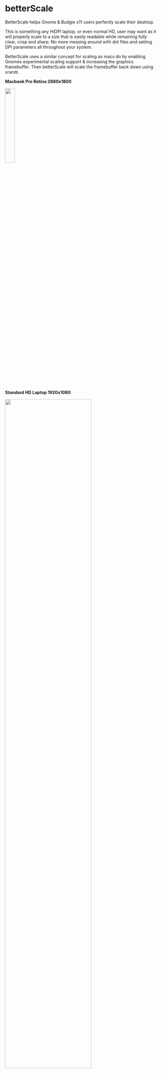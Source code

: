 # betterScale
BetterScale helps Gnome &amp; Budgie x11 users perfectly scale their desktop.

This is something any HiDPI laptop, or even normal HD, user may want as it will properly scale to a size that is easily readable while remaining fully clear, crisp and sharp. No more messing around with dot files and setting DPI parameters all throughout your system.

BetterScale uses a similar concept for scaling as macs do by enabling Gnomes experimental scaling support & increasing the graphics framebuffer. Then betterScale will scale the framebuffer back down using xrandr.

**Macbook Pro Retina 2880x1800**

<img src="https://i.imgur.com/XRynAhY.jpg" width="25%" height="25%">

**Standard HD Laptop 1920x1080**

<img src="https://i.imgur.com/6gtKX3D.jpg" width="75%" height="75%">


### betterScale v0.1
- Single monitor only ([next release will support multi-monitors](https://www.reddit.com/r/UsabilityPorn/comments/ryo099/1920x1080_monitor_w_2880x1800_macbook_perfectly/))
- Gnome & Budgie support only

### Instructions
Simply copy the repo & run the setup file. That's it.
```
git clone https://github.com/rbreaves/betterScale.git
cd betterScale
./setup.sh
```

#### How to Uninstall
For now the closest thing to removal is to simply re-run the setup and select option 10. That will set your native resolution and undo the experimental GDK scaling and xrandr scaling. You can manually remove the `/usr/share/X11/xorg.conf.d/20-intel.conf` file if you want, but if you are not using intel then it will not impact you either way. The file only exists to remove tearing (happens regardless of scaling) or mouse cursor flickering issues caused by scaling.

### TODO
- [Support multi-monitor (already done but not scripted yet)](https://www.reddit.com/r/UsabilityPorn/comments/ryo099/1920x1080_monitor_w_2880x1800_macbook_perfectly/)
- Support custom scale percentages &/or resolution destinations
- Combine with xeventbind & systemd to daemonize betterScale (will prompt user to re-apply if set resolution ever changes)
- Ask user if resolution applied correctly, if not then fallback to previous setting


### Resources

https://wiki.archlinux.org/title/HiDPI
